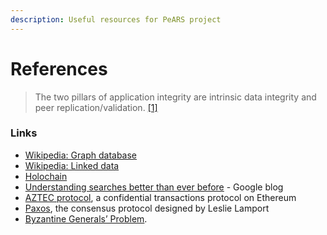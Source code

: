 ```yaml
---
description: Useful resources for PeARS project
---
```


# References

> The two pillars of application integrity are intrinsic data integrity and peer replication/validation. [\[1\]](https://developer.holochain.org/docs/concepts/1\_the\_basics/#key-takeaways)

### Links

* [Wikipedia: Graph database](https://en.wikipedia.org/wiki/Graph\_database)
* [Wikipedia: Linked data](https://en.wikipedia.org/wiki/Linked\_data)
* [Holochain](https://holochain.org)&#x20;
* [Understanding searches better than ever before](https://www.blog.google/products/search/search-language-understanding-bert/) - Google blog
* [AZTEC protocol](https://www.aztecprotocol.com), a confidential transactions protocol on Ethereum
* [Paxos](http://lamport.azurewebsites.net/pubs/lamport-paxos.pdf), the consensus protocol designed by Leslie Lamport
* [Byzantine Generals’ Problem](https://en.wikipedia.org/wiki/Byzantine\_fault).

